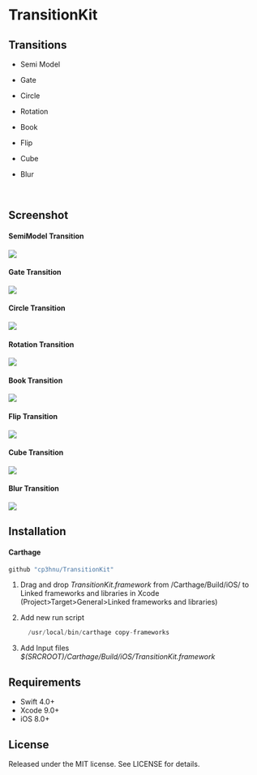 # TransitionKit

## Transitions

* Semi Model

* Gate

* Circle

* Rotation

* Book

* Flip

* Cube

* Blur

  ​

## Screenshot

#### SemiModel Transition

![](Gif/SemiModel.gif)



#### Gate Transition

![](Gif/Gate.gif)



#### Circle Transition

![](Gif/Circle.gif)



#### Rotation Transition

![](Gif/Rotation.gif)



#### Book Transition

![](Gif/Book.gif)



#### Flip Transition

![](Gif/Flip.gif)



#### Cube Transition

![](Gif/Cube.gif)



#### Blur Transition

![](Gif/Blur.gif)

## Installation

#### Carthage

```swift
github "cp3hnu/TransitionKit"
```

1. Drag and drop *TransitionKit.framework* from /Carthage/Build/iOS/ to Linked frameworks and libraries in Xcode (Project>Target>General>Linked frameworks and libraries)

2. Add new run script

   ```swift
     /usr/local/bin/carthage copy-frameworks
   ```

3. Add Input files *$(SRCROOT)/Carthage/Build/iOS/TransitionKit.framework*



## Requirements
* Swift 4.0+
* Xcode 9.0+
* iOS 8.0+

## License

Released under the MIT license. See LICENSE for details.

